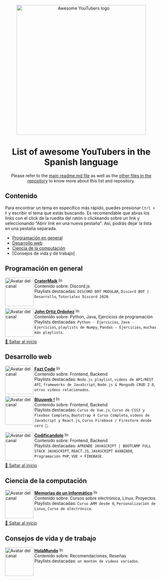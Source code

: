 <div align="center">
	<div>
		<img width="428" src="../../media/logo.svg" alt="Awesome YouTubers logo">
	</div>
  	<h1>
    		List of awesome YouTubers in the Spanish language
  	</h1>
	<p>Please refer to the <a href="https://github.com/JoseDeFreitas/awesome-youtubers/blob/main/readme.md">main readme.md file</a> as well as the <a href="https://github.com/JoseDeFreitas/awesome-youtubers">other files in the repository</a> to know more about this list and repository.</p>
</div>

## Contenido

Para encontrar un tema en específico más rápido, puedes presionar `Ctrl + F` y escribir el tema que estás buscando.
Es recomendable que abras los links con el click de la ruedita del ratón o clickeando sobre un link y seleccionando "Abrir link en una nueva pestaña". Así, podrás dejar la lista en una pestaña separada.
- [Programación en general](#programación-en-general)
- [Desarrollo web](#desarrollo-web)
- [Ciencia de la computación](#ciencia-de-la-computación)
- [Consejos de vida y de trabajo]

## Programación en general

[<img align="left" height="94px" width="94px" alt="Avatar del canal" src="https://yt3.ggpht.com/a/AATXAJyefDOEjJdHcYOW6okP2WO1pZjf35F3vVJw1VQL=s100-c-k-c0xffffffff-no-rj-mo"/>](https://www.youtube.com/c/CraterMaik)

[**CraterMaik**](https://www.youtube.com/c/CraterMaik) [<img height="16px" width="16px" alt="Insignia de YouTubers que suben videos semanales" src="../../media/badge-weekly.svg" title="Sube videos semanales"/>](badges.md#weekly-video-upload) \
Contenido sobre: Discord.js \
Playlists destacadas: `DISCORD BOT MODULAR`, `Discord BOT | Desarrollo`, `Tutoriales Discord 2020`. \
<br/>

[<img align="left" height="94px" width="94px" alt="Avatar del canal" src="https://yt3.ggpht.com/ytc/AAUvwni1NXIn1P5nKqk5hQsu4rzLpXsmWKRo6Xv9DbRiRg=s88-c-k-c0x00ffffff-no-rj"/>](https://www.youtube.com/c/JohnOrtizOrdo%C3%B1ez)

[**John Ortiz Ordoñez**](https://www.youtube.com/c/JohnOrtizOrdo%C3%B1ez) [<img height="16px" width="16px" alt="Insignia de YouTubers que suben videos semanales" src="../../media/badge-weekly.svg" title="Sube videos semanales"/>](badges.md#weekly-video-upload) \
Contenido sobre: Python, Java, Ejercicios de programación \
Playlists destacadas: `Python - Ejercicios`, `Java - Ejercicios`, `playlists de Numpy`, `Pandas - Ejercicios`, `muchas más playlists`.

[🔼 Saltar al inicio](#contenido)

## Desarrollo web

[<img align="left" height="94px" width="94px" alt="Avatar del canal" src="https://yt3.ggpht.com/a/AATXAJwOIS7HSycIcJxcQClW1MqdHoCEG17H_9AuKauK6g=s100-c-k-c0xffffffff-no-rj-mo"/>](https://www.youtube.com/c/FaztCode)

[**Fazt Code**](https://www.youtube.com/c/FaztCode) [<img height="16px" width="16px" alt="Insignia de YouTubers que suben videos semanales" src="../../media/badge-weekly.svg" title="Sube videos semanales"/>](badges.md#weekly-video-upload) \
Contenido sobre: Frontend, Backend \
Playlists destacadas: `Node.js playlist`, `videos de API/REST API`, `frameworks de JavaScript`, `Node.js & Mongodb CRUD 2.0`, `otros videos relacionados`.

[<img align="left" height="94px" width="94px" alt="Avatar del canal" src="https://yt3.ggpht.com/a/AATXAJxQCDdQw8VAdYEVI1WxFlK6sCm1O_WgAPI_4cTh_A=s100-c-k-c0xffffffff-no-rj-mo"/>](https://www.youtube.com/c/Bluuweb)

[**Bluuweb !**](https://www.youtube.com/c/Bluuweb) [<img height="16px" width="16px" alt="Insignia de YouTubers que suben videos semanales" src="../../media/badge-weekly.svg" title="Sube videos semanales"/>](badges.md#weekly-video-upload) \
Contenido sobre: Frontend, Backend \
Playlists destacadas: `Curso de Vue.js`, `Curso de CSS3 y Flexbox Completo`, `Bootstrap 4 Curso Completo`, `videos de JavaScript y React.js`, `Curso Firebase / Firestore desde cero 💪`.

[<img align="left" height="94px" width="94px" alt="Avatar del canal" src="https://yt3.ggpht.com/ytc/AAUvwniHeNvUbV6ejNRe4_J-7r_VLLfJxD4cwoAJDtgr4_c=s88-c-k-c0x00ffffff-no-rj"/>](https://www.youtube.com/c/ManuelMuñozMir)

[**Codificandolo**](https://www.youtube.com/c/ManuelMuñozMir) [<img height="16px" width="16px" alt="Insignia de YouTubers que suben videos semanales" src="../../media/badge-weekly.svg" title="Sube videos semanales"/>](badges.md#weekly-video-upload) \
Contenido sobre: Frontend, Backend \
Playlists destacadas: `APRENDE JAVASCRIPT | BOOTCAMP FULL STACK JAVASCRIPT`, `REACT.JS`, `JAVASCRIPT AVANZADO`, `Programación PHP`, `VUE + FIREBASE`.

[🔼 Saltar al inicio](#contenido)

## Ciencia de la computación

[<img align="left" height="94px" width="94px" alt="Avatar del canal" src="https://lh3.googleusercontent.com/a-/AOh14Ghoova726gCiIS99qVYCyWFnU15WKgywPyIEhQhpw=s600-k-no-rp-mo"/>](https://www.youtube.com/c/memoriasdeuninformatico)

[**Memorias de un Informático**](https://www.youtube.com/c/memoriasdeuninformatico) [<img height="16px" width="16px" alt="Insignia de YouTubers que suben videos semanales" src="../../media/badge-weekly.svg" title="Sube videos semanales"/>](badges.md#weekly-video-upload) \
Contenido sobre: Cursos sobre electrónica, Linux, Proyectos \
Playlists destacadas: `Curso ARM desde 0`, `Personalización de Linux`, `Curso de electrónica`. \
<br/>

[🔼 Saltar al inicio](#contenido)

## Consejos de vida y de trabajo

[<img align="left" height="94px" width="94px" alt="Avatar del canal" src="https://yt3.ggpht.com/ytc/AAUvwng4gbbjmz9Ya7pRTkeKtD3vS4eB-hH-jpAeJTmi=s88-c-k-c0x00ffffff-no-rj"/>](https://www.youtube.com/c/HolaMundoDev)

[**HolaMundo**](https://www.youtube.com/c/HolaMundoDev) [<img height="16px" width="16px" alt="Insignia de YouTubers que suben videos semanales" src="../../media/badge-weekly.svg" title="Sube videos semanales"/>](badges.md#weekly-video-upload) \
Contenido sobre: Recomendaciones, Reseñas \
Playlists destacadas: `un montón de videos variados`. \
<br/>
